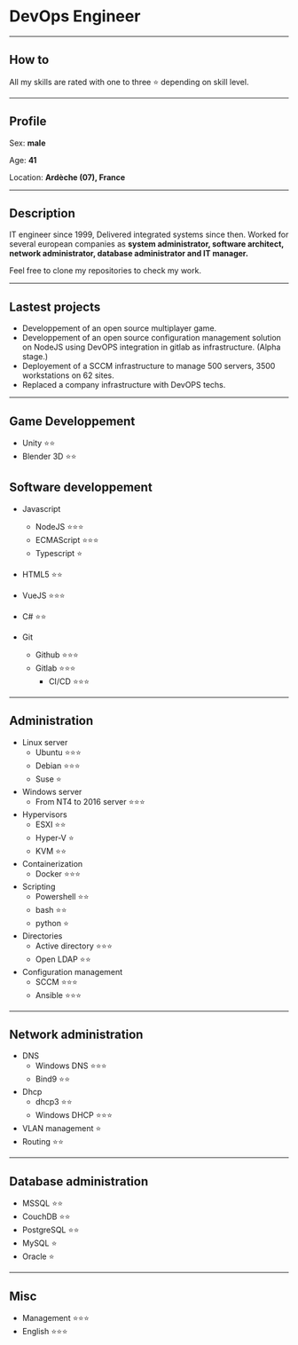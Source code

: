# DevOps Engineer

--- 

## How to

All my skills are rated with one to three :star: depending on skill level.

---

## Profile

Sex: **male**

Age: **41**

Location: **Ardèche (07), France**

---

## Description

IT engineer since 1999, Delivered integrated systems since then.
Worked for several european companies as **system administrator, software architect, network administrator, database administrator and IT manager.**

Feel free to clone my repositories to check my work.

----

## Lastest projects

* Developpement of an open source multiplayer game.
* Developpement of an open source configuration management solution on NodeJS using DevOPS integration in gitlab as infrastructure. (Alpha stage.)
* Deployement of a SCCM infrastructure to manage 500 servers, 3500 workstations on 62 sites.
* Replaced a company infrastructure with DevOPS techs.

---

## Game Developpement

* Unity :star::star:
* Blender 3D :star::star:

## Software developpement

* Javascript
  * NodeJS :star::star::star:
  * ECMAScript :star::star::star:
  * Typescript :star:

* HTML5 :star::star:

* VueJS :star::star::star:

* C# :star::star:

* Git
  * Github :star::star::star:
  * Gitlab :star::star::star:
    * CI/CD :star::star::star:

---

## Administration

* Linux server 
  * Ubuntu :star::star::star:
  * Debian :star::star::star:
  * Suse :star:
* Windows server
  * From NT4 to 2016 server :star::star::star:
* Hypervisors
  * ESXI :star::star:
  * Hyper-V :star:
  * KVM :star::star:
* Containerization
  * Docker :star::star::star:
* Scripting
  * Powershell :star::star:
  * bash :star::star:
  * python :star:
* Directories
  * Active directory :star::star::star:
  * Open LDAP :star::star:
* Configuration management
  * SCCM :star::star::star:
  * Ansible :star::star::star:

---

## Network administration

* DNS
  * Windows DNS :star::star::star:
  * Bind9 :star::star:
* Dhcp
  * dhcp3 :star::star:
  * Windows DHCP :star::star::star:
* VLAN management :star:
* Routing :star::star:

---

 ## Database administration

 * MSSQL :star::star:
 * CouchDB :star::star:
 * PostgreSQL :star::star:
 * MySQL :star:
 * Oracle :star:

---

 ## Misc

 * Management :star::star::star:
 * English :star::star::star:
